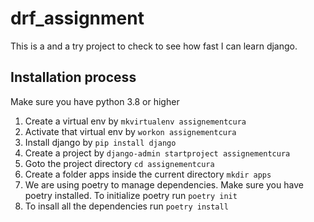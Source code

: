 # drf_assignment
This is a  and a try project to check to see how fast I can learn django.
## Installation process
 Make sure you have python 3.8 or higher
 1. Create a virtual env by `mkvirtualenv assignementcura`
 2. Activate that virtual env by `workon assignementcura`
 3. Install django by `pip install django`
 3. Create a project by `django-admin startproject assignementcura`
 4. Goto the project directory `cd assignementcura`
 4. Create a folder apps inside the current directory `mkdir apps`
 5. We are using poetry to manage dependencies. Make sure you have poetry installed. To initialize poetry run `poetry init`
 6. To insall all the dependencies run `poetry install`
